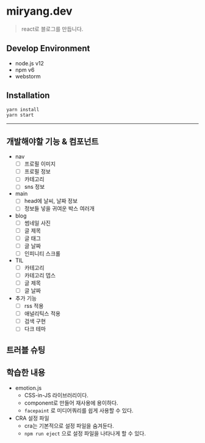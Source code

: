 # miryang.dev
> react로 블로그를 만듭니다.

## Develop Environment
- node.js v12
- npm v6
- webstorm

## Installation
```bash
yarn install
yarn start
```

---

## 개발해야할 기능 & 컴포넌트

- nav
  - [ ] 프로필 이미지
  - [ ] 프로필 정보
  - [ ] 카테고리
  - [ ] sns 정보
- main
  - [ ] head에 날씨, 날짜 정보
  - [ ] 정보들 넣을 귀여운 박스 여러개
- blog
  - [ ] 썸네일 사진
  - [ ] 글 제목
  - [ ] 글 태그
  - [ ] 글 날짜
  - [ ] 인피니티 스크롤
- TIL
  - [ ] 카테고리
  - [ ] 카테고리 뎁스
  - [ ] 글 제목
  - [ ] 글 날짜
- 추가 기능
  - [ ] rss 적용
  - [ ] 애널리틱스 적용
  - [ ] 검색 구현
  - [ ] 다크 테마

## 트러블 슈팅

## 학습한 내용
- emotion.js
  - CSS-in-JS 라이브러리이다.
  - component로 만들어 재사용에 용이하다.
  - `facepaint` 로 미디어쿼리를 쉽게 사용할 수 있다.
- CRA 설정 파일
  - cra는 기본적으로 설정 파일을 숨겨둔다.
  - `npm run eject` 으로 설정 파일을 나타나게 할 수 있다.